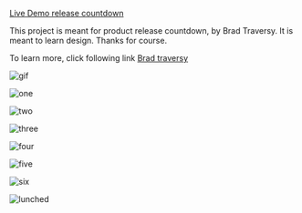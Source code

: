 [Live Demo release countdown](https://sanjaymagar.github.io/release_countdown/)

This project is meant for product release countdown, by Brad Traversy. It is meant to learn design. Thanks for course.

To learn more, click following link [Brad traversy](https://youtu.be/NNpwqrvPyyU)

![gif](./screenshots/countdown.gif)

![one](./screenshots/one.png)

![two](./screenshots/two.png)

![three](./screenshots/three.png)

![four](./screenshots/four.png)

![five](./screenshots/five.png)

![six](./screenshots/six.png)

![lunched](./screenshots/lunched.png)
